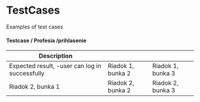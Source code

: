 # TestCases
Examples of test cases

#### Testcase / Profesia /prihlasenie

| Description |       |            |
|---|---|---|
| Expected result, -user can log in successfully| Riadok 1, bunka 2 | Riadok 1, bunka 3 |
| Riadok 2, bunka 1 | Riadok 2, bunka 2 | Riadok 2, bunka 3 |
